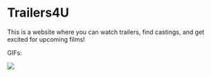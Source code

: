 # Trailers4U
This is a website where you can watch trailers, find castings, and get excited for upcoming films!

GIFs:

![](https://github.com/jredblue/Trailers4U/blob/master/Trailers4UGIF1.gif)
